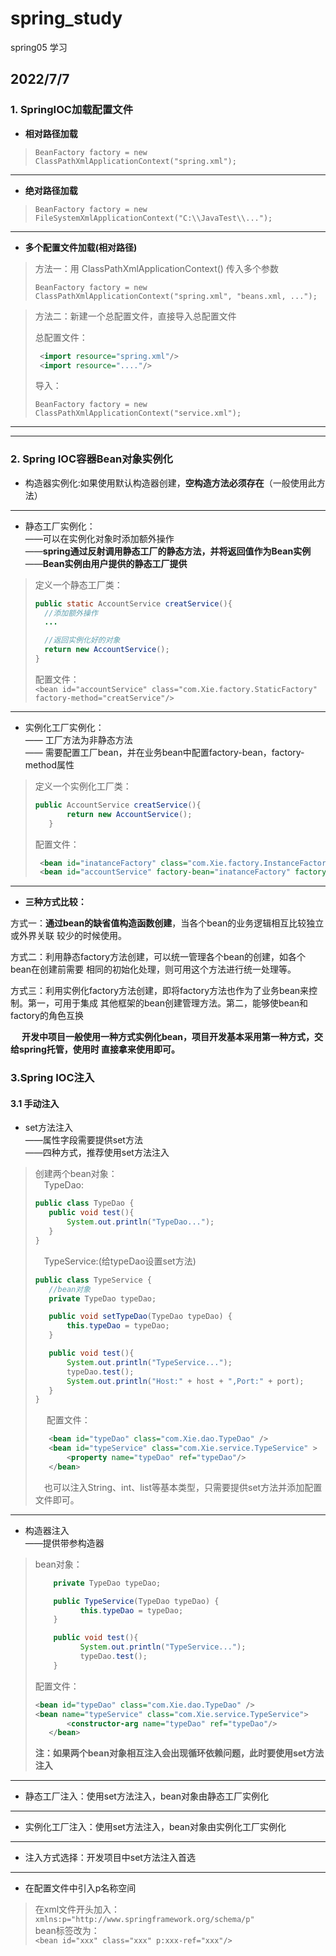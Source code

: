 # spring_study
spring05 学习

## 2022/7/7 
### 1. SpringIOC加载配置文件
+ **相对路径加载**
>`BeanFactory factory = new ClassPathXmlApplicationContext("spring.xml");`
-------------------
+ **绝对路径加载**
>`BeanFactory factory = new FileSystemXmlApplicationContext("C:\\JavaTest\\...");`
-----------------------------
+ **多个配置文件加载(相对路径)**
>方法一：用 ClassPathXmlApplicationContext() 传入多个参数
> 
>`BeanFactory factory = new ClassPathXmlApplicationContext("spring.xml", "beans.xml, ...");`

> 方法二：新建一个总配置文件，直接导入总配置文件
> 
> 总配置文件：
> 
>```xml  
>  <import resource="spring.xml"/>  
>  <import resource="...."/>
> ```
> 导入：
> 
> `BeanFactory factory = new ClassPathXmlApplicationContext("service.xml");`
----------------------------------------
----------------------------------------
### 2. Spring IOC容器Bean对象实例化 
+ 构造器实例化:如果使用默认构造器创建，**空构造方法必须存在**（一般使用此方法）
---------------------------------
  + 静态工厂实例化：  
——可以在实例化对象时添加额外操作  
——**spring通过反射调用静态工厂的静态方法，并将返回值作为Bean实例**  
——**Bean实例由用户提供的静态工厂提供**

>定义一个静态工厂类：
> ```java
> public static AccountService creatService(){
>   //添加额外操作
>   ...
> 
>   //返回实例化好的对象
>   return new AccountService();
> }
> ```
> 配置文件：  
> `<bean id="accountService" class="com.Xie.factory.StaticFactory" factory-method="creatService"/>`
--------------------------
+ 实例化工厂实例化：  
—— 工厂方法为非静态方法  
—— 需要配置工厂bean，并在业务bean中配置factory-bean，factory-method属性
>定义一个实例化工厂类：
> ```java
> public AccountService creatService(){
>        return new AccountService();
>    }
>```
> 配置文件：
> ```xml
>  <bean id="inatanceFactory" class="com.Xie.factory.InstanceFactory"/>
>  <bean id="accountService" factory-bean="inatanceFactory" factory-method="creatService"/>
> ```
---------------------------
+ **三种方式比较：**  

方式一：**通过bean的缺省值构造函数创建**，当各个bean的业务逻辑相互比较独立或外界关联
较少的时候使用。  

方式二：利用静态factory方法创建，可以统一管理各个bean的创建，如各个bean在创建前需要
相同的初始化处理，则可用这个方法进行统一处理等。  

方式三：利用实例化factory方法创建，即将factory方法也作为了业务bean来控制。第一，可用于集成
其他框架的bean创建管理方法。第二，能够使bean和factory的角色互换  

&emsp; **开发中项目一般使用一种方式实例化bean，项目开发基本采用第一种方式，交给spring托管，使用时
直接拿来使用即可。**

### 3.Spring IOC注入
#### 3.1 手动注入
+ set方法注入  
——属性字段需要提供set方法  
——四种方式，推荐使用set方法注入
>创建两个bean对象：  
> &emsp;TypeDao:  
> ```java
> public class TypeDao {
>    public void test(){
>        System.out.println("TypeDao...");
>    }
> }
>```
> &emsp;TypeService:(给typeDao设置set方法)
> ```java
> public class TypeService {
>    //bean对象
>    private TypeDao typeDao;
>
>    public void setTypeDao(TypeDao typeDao) {
>        this.typeDao = typeDao;
>    }
>
>    public void test(){
>        System.out.println("TypeService...");
>        typeDao.test();
>        System.out.println("Host:" + host + ",Port:" + port);
>    }
> }
> ```
> &emsp; 配置文件：
> ```xml
>    <bean id="typeDao" class="com.Xie.dao.TypeDao" />
>    <bean id="typeService" class="com.Xie.service.TypeService" >
>        <property name="typeDao" ref="typeDao"/>
>    </bean>
>```
> &emsp;也可以注入String、int、list等基本类型，只需要提供set方法并添加配置文件即可。
---------------------------------------
+ 构造器注入  
——提供带参构造器  
> bean对象：
> ```java
>     private TypeDao typeDao;
> 
>     public TypeService(TypeDao typeDao) {
>           this.typeDao = typeDao;
>     }
> 
>     public void test(){
>           System.out.println("TypeService...");
>           typeDao.test();
>     }
>```
> 配置文件：
> ```xml
> <bean id="typeDao" class="com.Xie.dao.TypeDao" />
> <bean name="typeService" class="com.Xie.service.TypeService">
>        <constructor-arg name="typeDao" ref="typeDao"/>
>    </bean>
>```
> **注：如果两个bean对象相互注入会出现循环依赖问题，此时要使用set方法注入**
----------------------------------------------
+ 静态工厂注入：使用set方法注入，bean对象由静态工厂实例化    
------------------------------------------------
+ 实例化工厂注入：使用set方法注入，bean对象由实例化工厂实例化
-----------------------------------------------------
+ 注入方式选择：开发项目中set方法注入首选

---------------------
+ 在配置文件中引入p名称空间
> 在xml文件开头加入：  
> `xmlns:p="http://www.springframework.org/schema/p"`  
> bean标签改为：  
> `<bean id="xxx" class="xxx" p:xxx-ref="xxx"/>`
